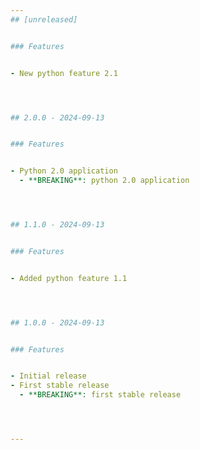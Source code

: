 ```yaml
---
## [unreleased]


### Features


- New python feature 2.1 




## 2.0.0 - 2024-09-13


### Features


- Python 2.0 application 
  - **BREAKING**: python 2.0 application




## 1.1.0 - 2024-09-13


### Features


- Added python feature 1.1 




## 1.0.0 - 2024-09-13


### Features


- Initial release 
- First stable release 
  - **BREAKING**: first stable release




---
```

